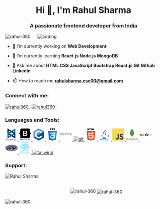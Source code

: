  <h1 align="center">Hi 👋, I'm Rahul Sharma</h1>
<h3 align="center">A passionate frontend developer from India</h3>
<img align="right" alt="coding" width="400" src="https://www.google.com/url?sa=i&url=https%3A%2F%2Foutlane.co%2Fnow%2Fnew-shot-programmer-animation%2F&psig=AOvVaw38on8bBIpnkYKeET7R3twg&ust=1697513084282000&source=images&cd=vfe&opi=89978449&ved=0CBEQjRxqFwoTCOjutJzP-YEDFQAAAAAdAAAAABAQ">

<p align="left"> <img src="https://komarev.com/ghpvc/?username=rahul-360&label=Profile%20views&color=0e75b6&style=flat" alt="rahul-360" /> </p>

- 🔭 I’m currently working on **Web Development**

- 🌱 I’m currently learning **React.js Node.js MongoDB**

- 💬 Ask me about **HTML CSS JavaScript Bootstrap React.js Git Github Linkedin**

- 📫 How to reach me **rahulsharma.cse00@gmail.com**

<h3 align="left">Connect with me:</h3>
<p align="left">
<a href="https://twitter.com/rahul360_" target="blank"><img align="center" src="https://raw.githubusercontent.com/rahuldkjain/github-profile-readme-generator/master/src/images/icons/Social/twitter.svg" alt="rahul360_" height="30" width="40" /></a>
<a href="https://linkedin.com/in/rahul360-" target="blank"><img align="center" src="https://raw.githubusercontent.com/rahuldkjain/github-profile-readme-generator/master/src/images/icons/Social/linked-in-alt.svg" alt="rahul360-" height="30" width="40" /></a>
</p>

<h3 align="left">Languages and Tools:</h3>
<p align="left"> <a href="https://backbonejs.org" target="_blank" rel="noreferrer"> <img src="https://raw.githubusercontent.com/devicons/devicon/master/icons/backbonejs/backbonejs-original-wordmark.svg" alt="backbonejs" width="40" height="40"/> </a> <a href="https://getbootstrap.com" target="_blank" rel="noreferrer"> <img src="https://raw.githubusercontent.com/devicons/devicon/master/icons/bootstrap/bootstrap-plain-wordmark.svg" alt="bootstrap" width="40" height="40"/> </a> <a href="https://www.cprogramming.com/" target="_blank" rel="noreferrer"> <img src="https://raw.githubusercontent.com/devicons/devicon/master/icons/c/c-original.svg" alt="c" width="40" height="40"/> </a> <a href="https://www.w3schools.com/css/" target="_blank" rel="noreferrer"> <img src="https://raw.githubusercontent.com/devicons/devicon/master/icons/css3/css3-original-wordmark.svg" alt="css3" width="40" height="40"/> </a> <a href="https://expressjs.com" target="_blank" rel="noreferrer"> <img src="https://raw.githubusercontent.com/devicons/devicon/master/icons/express/express-original-wordmark.svg" alt="express" width="40" height="40"/> </a> <a href="https://git-scm.com/" target="_blank" rel="noreferrer"> <img src="https://www.vectorlogo.zone/logos/git-scm/git-scm-icon.svg" alt="git" width="40" height="40"/> </a> <a href="https://www.w3.org/html/" target="_blank" rel="noreferrer"> <img src="https://raw.githubusercontent.com/devicons/devicon/master/icons/html5/html5-original-wordmark.svg" alt="html5" width="40" height="40"/> </a> <a href="https://www.java.com" target="_blank" rel="noreferrer"> <img src="https://raw.githubusercontent.com/devicons/devicon/master/icons/java/java-original.svg" alt="java" width="40" height="40"/> </a> <a href="https://developer.mozilla.org/en-US/docs/Web/JavaScript" target="_blank" rel="noreferrer"> <img src="https://raw.githubusercontent.com/devicons/devicon/master/icons/javascript/javascript-original.svg" alt="javascript" width="40" height="40"/> </a> <a href="https://www.mongodb.com/" target="_blank" rel="noreferrer"> <img src="https://raw.githubusercontent.com/devicons/devicon/master/icons/mongodb/mongodb-original-wordmark.svg" alt="mongodb" width="40" height="40"/> </a> <a href="https://nodejs.org" target="_blank" rel="noreferrer"> <img src="https://raw.githubusercontent.com/devicons/devicon/master/icons/nodejs/nodejs-original-wordmark.svg" alt="nodejs" width="40" height="40"/> </a> <a href="https://www.php.net" target="_blank" rel="noreferrer"> <img src="https://raw.githubusercontent.com/devicons/devicon/master/icons/php/php-original.svg" alt="php" width="40" height="40"/> </a> <a href="https://reactjs.org/" target="_blank" rel="noreferrer"> <img src="https://raw.githubusercontent.com/devicons/devicon/master/icons/react/react-original-wordmark.svg" alt="react" width="40" height="40"/> </a> <a href="https://tailwindcss.com/" target="_blank" rel="noreferrer"> <img src="https://www.vectorlogo.zone/logos/tailwindcss/tailwindcss-icon.svg" alt="tailwind" width="40" height="40"/> </a> </p>

<h3 align="left">Support:</h3>
<p><a href="https://www.buymeacoffee.com/Rahul Sharma"> <img align="left" src="https://cdn.buymeacoffee.com/buttons/v2/default-yellow.png" height="50" width="210" alt="Rahul Sharma" /></a></p><br><br>

<p><img align="left" src="https://github-readme-stats.vercel.app/api/top-langs?username=rahul-360&show_icons=true&locale=en&layout=compact" alt="rahul-360" /></p>

<p>&nbsp;<img align="center" src="https://github-readme-stats.vercel.app/api?username=rahul-360&show_icons=true&locale=en" alt="rahul-360" /></p>

<p><img align="center" src="https://github-readme-streak-stats.herokuapp.com/?user=rahul-360&" alt="rahul-360" /></p>
